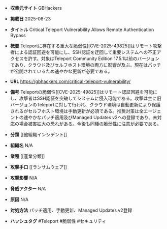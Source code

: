 - **収集元サイト**
GBHackers

- **掲載日**
2025-06-23

- **タイトル**
Critical Teleport Vulnerability Allows Remote Authentication Bypass

- **概要**
Teleportに存在する重大な脆弱性[[CVE-2025-49825]]はリモート攻撃者による認証回避を可能にし、SSH認証を迂回して重要システムへの不正アクセスを許す。対象はTeleport Community Edition 17.5.1以前のバージョンであり、クラウド及びセルフホスト環境の両方に影響が及ぶ。現在はパッチが公開されているため速やかな更新が必要である。

- **URL**
https://gbhackers.com/critical-teleport-vulnerability/

- **備考**
Teleportの脆弱性[[CVE-2025-49825]]はリモート認証回避を可能にし、攻撃者はSSH認証を突破してシステムに侵入可能である。攻撃は主に旧バージョンのTeleportに対して行われ、クラウド環境は自動更新により保護されるがセルフホスト環境は手動更新が必須である。推奨対策は全エージェントの速やかなパッチ適用及びManaged Updates v2への登録であり、未対応の場合被害拡大の恐れがある。今後も同種の脆弱性に注意が必要である。

- **分類**
[[他組織インシデント]]

- **組織名**
N/A

- **業種**
[[産業分類]]

- **攻撃手口**
[[ランサムウェア]]

- **攻撃影響**
N/A

- **脅威アクター**
N/A

- **原因**
N/A

- **対処方法**
パッチ適用、手動更新、Managed Updates v2登録

- **ハッシュタグ**
#Teleport #脆弱性 #セキュリティ
